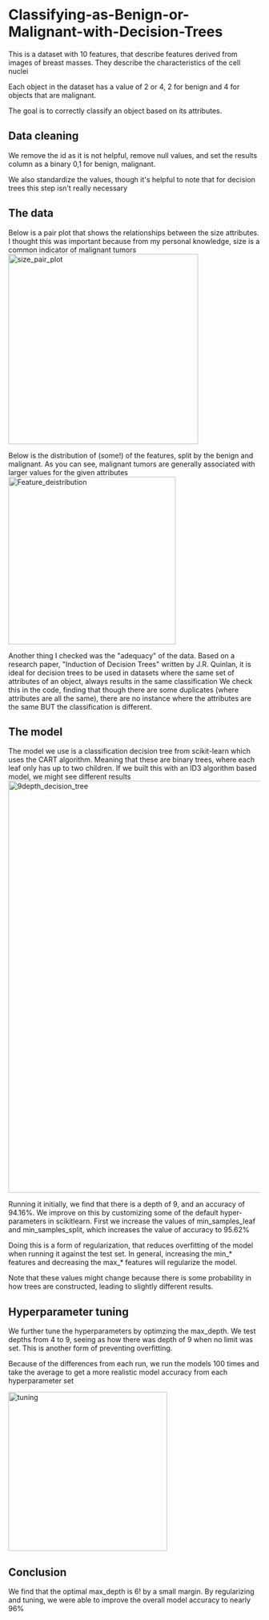 # Classifying-as-Benign-or-Malignant-with-Decision-Trees

This is a dataset with 10 features, that describe features derived from images of breast masses. They describe the characteristics of the cell nuclei

Each object in the dataset has a value of 2 or 4, 2 for benign and 4 for objects that are malignant.

The goal is to correctly classify an object based on its attributes.

## Data cleaning
We remove the id as it is not helpful, remove null values, and set the results column as a binary 0,1 for benign, malignant.

We also standardize the values, though it's helpful to note that for decision trees this step isn't really necessary

## The data

Below is a pair plot that shows the relationships between the size attributes. I thought this was important because from my personal knowledge, size is a common indicator of malignant tumors
<img width="379" alt="size_pair_plot" src="https://user-images.githubusercontent.com/79114425/203873082-dfdfae80-10d9-4ca1-81f7-d0a6d1f92aaf.png">

Below is the distribution of (some!) of the features, split by the benign and malignant. As you can see, malignant tumors are generally associated with larger values for the given attributes
<img width="334" alt="Feature_deistribution" src="https://user-images.githubusercontent.com/79114425/203873400-305029e8-3a7c-4934-877a-e70d10aed3ef.png">


Another thing I checked was the "adequacy" of the data. Based on a research paper, "Induction of Decision Trees" written by J.R. Quinlan, it is ideal for decision trees to be used in datasets where the same set of attributes of an object, always results in the same classification
We check this in the code, finding that though there are some duplicates (where attributes are all the same), there are no instance where the attributes are the same BUT the classification is different.

## The model

The model we use is a classification decision tree from scikit-learn which uses the CART algorithm. Meaning that these are binary trees, where each leaf only has up to two children. If we built this with an ID3 algorithm based model, we might see different results
<img width="821" alt="9depth_decision_tree" src="https://user-images.githubusercontent.com/79114425/203873712-9ff66cf5-8e48-47f9-b4c4-226a91514cbe.png">

Running it initially, we find that there is a depth of 9, and an accuracy of 94.16%. We improve on this by customizing some of the default hyper-parameters in scikitlearn.
First we increase the values of min_samples_leaf and min_samples_split, which increases the value of accuracy to 95.62%

Doing this is a form of regularization, that reduces overfitting of the model when running it against the test set. In general, increasing the min_* features and decreasing the max_* features will regularize the model.

Note that these values might change because there is some probability in how trees are constructed, leading to slightly different results.

## Hyperparameter tuning
We further tune the hyperparameters by optimzing the max_depth. We test depths from 4 to 9, seeing as how there was depth of 9 when no limit was set. This is another form of preventing overfitting.

Because of the differences from each run, we run the models 100 times and take the average to get a more realistic model accuracy from each hyperparameter set


<img width="317" alt="tuning" src="https://user-images.githubusercontent.com/79114425/203874237-ce1276a9-40f4-4bed-8905-b58e81c7e98e.png">

## Conclusion

We find that the optimal max_depth is 6! by a small margin. By regularizing and tuning, we were able to improve the overall model accuracy to nearly 96%



